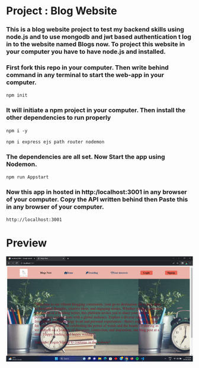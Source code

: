 # Project : Blog Website

### This is a blog website project to test my backend skills using node.js and to use mongodb and jwt based authentication t log in to the website named Blogs now. To project this website in your computer you have to have node.js and installed.

### First fork this repo in your computer. Then write behind command in any terminal to start the web-app in your computer.

```
npm init
```

### It will initiate a npm project in your computer. Then install the other dependencies to run properly

```
npm i -y
```

```
npm i express ejs path router nodemon
```

### The dependencies are all set. Now Start the app using Nodemon.

```
npm run Appstart
```

### Now this app in hosted in http:/localhost:3001 in any browser of your computer. Copy the API written behind then Paste this in any browser of your computer.

```
http://localhost:3001
```

# Preview

![Preview Picture](<https://github.com/priyanshukanji-10/repo-web-2/blob/b5507a3344b4077acfad5a911142342f57317214/Readme%20Images/Screenshot%20(1).png>)
